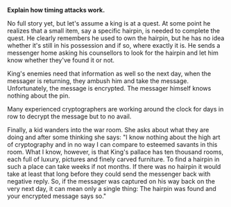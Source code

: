 **Explain how timing attacks work.**

No full story yet, but let's assume a king is at a quest. At some point he realizes that a small item, say a specific hairpin, is needed to complete the quest. He clearly remembers he used to own the hairpin, but he has no idea whether it's still in his possession and if so, where exactly it is. He sends a messenger home asking his counsellors to look for the hairpin and let him know whether they've found it or not.

King's enemies need that information as well so the next day, when the messager is returning, they ambush him and take the message. Unfortunately, the message is encrypted. The messager himself knows nothing about the pin.

Many experienced cryptographers are working around the clock for days in row to decrypt the message but to no avail.

Finally, a kid wanders into the war room. She asks about what they are doing and after some thinking she says: "I know nothing about the high art of cryptography and in no way I can compare to esteemed savants in this room. What I know, however, is that King's pallace has ten thousand rooms, each full of luxury, pictures and finely carved furniture. To find a hairpin in such a place can take weeks if not months. If there was no hairpin it would take at least that long before they could send the messenger back with negative reply. So, if the messager was captured on his way back on the very next day, it can mean only a single thing: The hairpin was found and your encrypted message says so."
